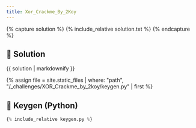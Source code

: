```yaml
---
title: Xor_Crackme_By_2Koy
---
```


{% capture solution %}
{% include_relative solution.txt %}
{% endcapture %}

## 📝 Solution

{{ solution | markdownify }}

{% assign file = site.static_files | where: "path", "/_challenges/XOR_Crackme_by_2koy/keygen.py" | first %}
## 🔑 Keygen (Python)

```py
{% include_relative keygen.py %}
```

